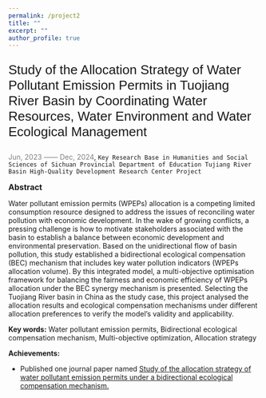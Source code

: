 ```yaml
---
permalink: /project2
title: ""
excerpt: ""
author_profile: true
---
```



<p style="font-family: 'Arial', sans-serif; font-size: 26px;">Study of the Allocation Strategy of Water Pollutant Emission Permits in Tuojiang River Basin by Coordinating Water Resources, Water Environment and Water Ecological Management </p>

<span style="color: grey;">Jun, 2023 —— Dec, 2024</span>, `Key Research Base in Humanities and Social Sciences of Sichuan Provincial Department of Education
Tujiang River Basin High-Quality Development Research Center Project`

<span style="font-size:16px;">**Abstract**</span>

<span style="text-align: justify;">
Water pollutant emission permits (WPEPs) allocation is a competing limited consumption resource designed to address the issues of reconciling water pollution with economic development. In the wake of growing conflicts, a pressing challenge is how to motivate stakeholders associated with the basin to establish a balance between economic development and environmental preservation. Based on the unidirectional flow of basin pollution, this study established a bidirectional ecological compensation (BEC) mechanism that includes key water pollution indicators (WPEPs allocation volume). By this integrated model, a multi-objective optimisation framework for balancing the fairness and economic efficiency of WPEPs allocation under the BEC synergy mechanism is presented. Selecting the Tuojiang River basin in China as the study case, this project analysed the allocation results and ecological compensation mechanisms under different allocation preferences to verify the model’s validity and applicability.
</span>

**Key words:** Water pollutant emission permits, Bidirectional ecological compensation mechanism, Multi-objective optimization, Allocation strategy

**Achievements:** 
- Published one journal paper named
[Study of the allocation strategy of water pollutant emission permits under a bidirectional ecological compensation mechanism.](https://doi.org/10.1016/j.ecolind.2023.110849)

